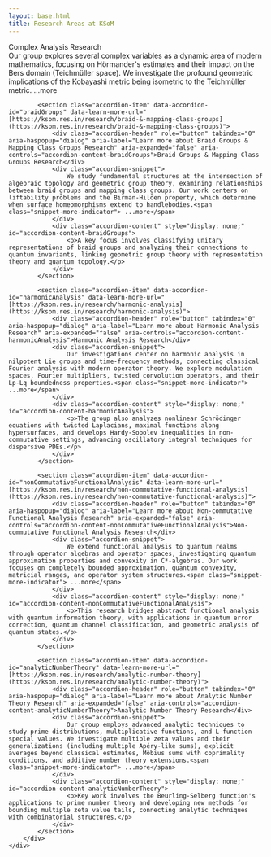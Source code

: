 ```yaml
---
layout: base.html
title: Research Areas at KSoM
---
```

<div class="research-areas-container">
            <!-- Each Research Area as a clickable accordion-item that opens a modal -->
            <section class="accordion-item" data-accordion-id="complexAnalysis" data-learn-more-url="[https://ksom.res.in/research/complex-analysis](https://ksom.res.in/research/complex-analysis)">
                <div class="accordion-header" role="button" tabindex="0" aria-haspopup="dialog" aria-label="Learn more about Complex Analysis Research" aria-expanded="false" aria-controls="accordion-content-complexAnalysis">Complex Analysis Research</div>
                <div class="accordion-snippet">
                    Our group explores several complex variables as a dynamic area of modern mathematics, focusing on Hörmander's estimates and their impact on the Bers domain (Teichmüller space). We investigate the profound geometric implications of the Kobayashi metric being isometric to the Teichmüller metric.<span class="snippet-more-indicator"> ...more</span>
                </div>
                <div class="accordion-content" style="display: none;" id="accordion-content-complexAnalysis">
                    <p>This research bridges complex analysis, Teichmüller theory, and differential geometry, advancing our understanding of intrinsic metrics on complex spaces through interdisciplinary connections with algebra, PDEs, and algebraic geometry.</p>
                </div>
            </section>

            <section class="accordion-item" data-accordion-id="braidGroups" data-learn-more-url="[https://ksom.res.in/research/braid-&-mapping-class-groups](https://ksom.res.in/research/braid-&-mapping-class-groups)">
                <div class="accordion-header" role="button" tabindex="0" aria-haspopup="dialog" aria-label="Learn more about Braid Groups & Mapping Class Groups Research" aria-expanded="false" aria-controls="accordion-content-braidGroups">Braid Groups & Mapping Class Groups Research</div>
                <div class="accordion-snippet">
                    We study fundamental structures at the intersection of algebraic topology and geometric group theory, examining relationships between braid groups and mapping class groups. Our work centers on liftability problems and the Birman-Hilden property, which determine when surface homeomorphisms extend to handlebodies.<span class="snippet-more-indicator"> ...more</span>
                </div>
                <div class="accordion-content" style="display: none;" id="accordion-content-braidGroups">
                    <p>A key focus involves classifying unitary representations of braid groups and analyzing their connections to quantum invariants, linking geometric group theory with representation theory and quantum topology.</p>
                </div>
            </section>

            <section class="accordion-item" data-accordion-id="harmonicAnalysis" data-learn-more-url="[https://ksom.res.in/research/harmonic-analysis](https://ksom.res.in/research/harmonic-analysis)">
                <div class="accordion-header" role="button" tabindex="0" aria-haspopup="dialog" aria-label="Learn more about Harmonic Analysis Research" aria-expanded="false" aria-controls="accordion-content-harmonicAnalysis">Harmonic Analysis Research</div>
                <div class="accordion-snippet">
                    Our investigations center on harmonic analysis in nilpotent Lie groups and time-frequency methods, connecting classical Fourier analysis with modern operator theory. We explore modulation spaces, Fourier multipliers, twisted convolution operators, and their Lp-Lq boundedness properties.<span class="snippet-more-indicator"> ...more</span>
                </div>
                <div class="accordion-content" style="display: none;" id="accordion-content-harmonicAnalysis">
                    <p>The group also analyzes nonlinear Schrödinger equations with twisted Laplacians, maximal functions along hypersurfaces, and develops Hardy-Sobolev inequalities in non-commutative settings, advancing oscillatory integral techniques for dispersive PDEs.</p>
                </div>
            </section>

            <section class="accordion-item" data-accordion-id="nonCommutativeFunctionalAnalysis" data-learn-more-url="[https://ksom.res.in/research/non-commutative-functional-analysis](https://ksom.res.in/research/non-commutative-functional-analysis)">
                <div class="accordion-header" role="button" tabindex="0" aria-haspopup="dialog" aria-label="Learn more about Non-commutative Functional Analysis Research" aria-expanded="false" aria-controls="accordion-content-nonCommutativeFunctionalAnalysis">Non-commutative Functional Analysis Research</div>
                <div class="accordion-snippet">
                    We extend functional analysis to quantum realms through operator algebras and operator spaces, investigating quantum approximation properties and convexity in C*-algebras. Our work focuses on completely bounded approximation, quantum convexity, matricial ranges, and operator system structures.<span class="snippet-more-indicator"> ...more</span>
                </div>
                <div class="accordion-content" style="display: none;" id="accordion-content-nonCommutativeFunctionalAnalysis">
                    <p>This research bridges abstract functional analysis with quantum information theory, with applications in quantum error correction, quantum channel classification, and geometric analysis of quantum states.</p>
                </div>
            </section>

            <section class="accordion-item" data-accordion-id="analyticNumberTheory" data-learn-more-url="[https://ksom.res.in/research/analytic-number-theory](https://ksom.res.in/research/analytic-number-theory)">
                <div class="accordion-header" role="button" tabindex="0" aria-haspopup="dialog" aria-label="Learn more about Analytic Number Theory Research" aria-expanded="false" aria-controls="accordion-content-analyticNumberTheory">Analytic Number Theory Research</div>
                <div class="accordion-snippet">
                    Our group employs advanced analytic techniques to study prime distributions, multiplicative functions, and L-function special values. We investigate multiple zeta values and their generalizations (including multiple Apéry-like sums), explicit averages beyond classical estimates, Möbius sums with coprimality conditions, and additive number theory extensions.<span class="snippet-more-indicator"> ...more</span>
                </div>
                <div class="accordion-content" style="display: none;" id="accordion-content-analyticNumberTheory">
                    <p>Key work involves the Beurling-Selberg function's applications to prime number theory and developing new methods for bounding multiple zeta value tails, connecting analytic techniques with combinatorial structures.</p>
                </div>
            </section>
        </div>
    </div>
</section>
